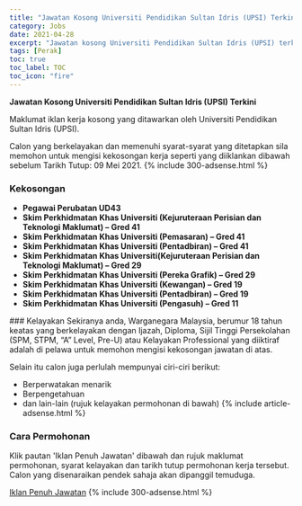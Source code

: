 ```yaml
---
title: "Jawatan Kosong Universiti Pendidikan Sultan Idris (UPSI) Terkini" 
category: Jobs 
date: 2021-04-28 
excerpt: "Jawatan kosong Universiti Pendidikan Sultan Idris (UPSI) terkini untuk kekosongan Pegawai Perubatan UD43,Skim Perkhidmatan Khas Universiti (Kejuruteraan Perisian dan Teknologi Maklumat) – Gred 41,Skim Perkhidmatan Khas Universiti (Pemasaran) – Gred 41,Skim Perkhidmatan Khas Universiti (Pentadbiran) – Gred 41,Skim Perkhidmatan Khas Universiti(Kejuruteraan Perisian dan Teknologi Maklumat) – Gred 29 ,Skim Perkhidmatan Khas Universiti (Pereka Grafik) – Gred 29,Skim Perkhidmatan Khas Universiti (Kewangan) – Gred 19 ,Skim Perkhidmatan Khas Universiti (Pentadbiran) – Gred 19,Skim Perkhidmatan Khas Universiti (Pengasuh) – Gred 11" 
tags: [Perak] 
toc: true 
toc_label: TOC 
toc_icon: "fire" 
--- 
```


**Jawatan Kosong Universiti Pendidikan Sultan Idris (UPSI) Terkini**

Maklumat iklan kerja kosong yang ditawarkan oleh Universiti Pendidikan Sultan Idris (UPSI). 

Calon yang berkelayakan dan memenuhi syarat-syarat yang ditetapkan sila memohon untuk mengisi kekosongan kerja seperti yang diiklankan dibawah sebelum Tarikh Tutup: 09 Mei 2021. 
{% include 300-adsense.html %} 
### Kekosongan 
<ul>
<li><strong>Pegawai Perubatan UD43</strong></li>
<li><strong>Skim Perkhidmatan Khas Universiti (Kejuruteraan Perisian dan Teknologi Maklumat) &#8211; Gred 41</strong></li>
<li><strong>Skim Perkhidmatan Khas Universiti (Pemasaran) &#8211; Gred 41</strong></li>
<li><strong>Skim Perkhidmatan Khas Universiti (Pentadbiran) &#8211; Gred 41</strong></li>
<li><strong>Skim Perkhidmatan Khas Universiti(Kejuruteraan Perisian dan Teknologi Maklumat) &#8211; Gred 29 </strong></li>
<li><strong>Skim Perkhidmatan Khas Universiti (Pereka Grafik) &#8211; Gred 29</strong></li>
<li><strong>Skim Perkhidmatan Khas Universiti (Kewangan) &#8211; Gred 19 </strong></li>
<li><strong>Skim Perkhidmatan Khas Universiti (Pentadbiran) &#8211; Gred 19</strong></li>
<li><strong>Skim Perkhidmatan Khas Universiti (Pengasuh) &#8211; Gred 11</strong></li>
</ul> 
### Kelayakan 
Sekiranya anda, Warganegara Malaysia, berumur 18 tahun keatas yang berkelayakan dengan Ijazah, Diploma, Sijil Tinggi Persekolahan (SPM, STPM, “A” Level, Pre-U) atau Kelayakan Professional yang diiktiraf adalah di pelawa untuk memohon mengisi kekosongan jawatan di atas.

Selain itu calon juga perlulah mempunyai ciri-ciri berikut:
- Berperwatakan menarik
- Berpengetahuan
- dan lain-lain (rujuk kelayakan permohonan di bawah) 
{% include article-adsense.html %} 
### Cara Permohonan 
Klik pautan 'Iklan Penuh Jawatan' dibawah dan rujuk maklumat permohonan, syarat kelayakan dan tarikh tutup permohonan kerja tersebut.
Calon yang disenaraikan pendek sahaja akan dipanggil temuduga.

<a href="http://bsm.upsi.edu.my/terkini-iklan-jawatan-kumpulan-pengurusan-profesional-dan-pelaksana-universiti-pendidikan-sultan-idris/" class="btn btn--info" target="_blank" rel="nofollow noopenner">Iklan Penuh Jawatan</a> 
{% include 300-adsense.html %} 